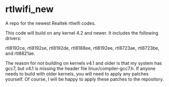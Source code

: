 rtlwifi_new
===========

A repo for the newest Realtek rtlwifi codes.

This code will build on any kernel 4.2 and newer. It includes the following drivers:

rtl8192ce, rtl8192se, rtl8192de, rtl8188ee, rtl8192ee, rtl8723ae, rtl8723be, and rtl8821ae.

The reason for not building on kernels v4.1 and older is that my system has gcc7, but v4.1 is
missing the header file linux/compiler-gcc7.h. If anyone needs to build with older kernels,
you will need to apply any patches yourself. Of course, I will be happy to apply these patches
to the repository.

